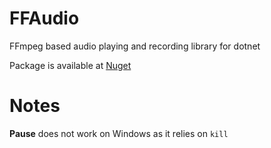 # FFAudio
FFmpeg based audio playing and recording library for dotnet

Package is available at [Nuget](https://www.nuget.org/packages/NickPinecone.FFAudio)

# Notes

**Pause** does not work on Windows as it relies on `kill`
